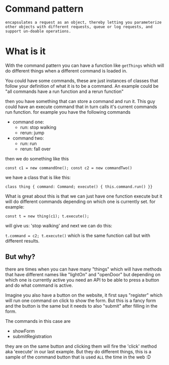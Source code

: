 # Command pattern

`encapsulates a request as an object, thereby letting you parameterize other objects with different requests, queue or log requests, and support un-doable operations.`

# What is it

With the command pattern you can have a function like `getThings` which will do different things when a different command is loaded in.

You could have some commands, these are just instances of classes that follow your definition of what it is to be a command. An example could be "all commands have a run function and a rerun function"

then you have something that can store a command and run it. This guy could have an execute command that in turn calls it's current commands run function. for example you have the following commands

- command one:
  - run: stop walking
  - rerun: jump
- command two:
  - run: run
  - rerun: fall over

then we do something like this

`const c1 = new commandOne(); const c2 = new commandTwo()`

we have a class that is like this:

`class thing { command: Command; execute() { this.command.run() }}`

What is great about this is that we can just have one function execute but it will do different commands depending on which one is currently set. for example:

`const t = new thing(c1); t.execute();`

will give us: 'stop walking' and next we can do this:

`t.command = c2; t.execute()` which is the same function call but with different results.

## But why?

there are times when you can have many "things" which will have methods that have different names like "lightOn" and "openDoor" but depending on which one is currently active you need an API to be able to press a button and do what command is active.

Imagine you also have a button on the website, it first says "register" which will run one command on click to show the form. But this is a fancy form and the button is the same but it needs to also "submit" after filling in the form.

The commands in this case are

- showForm
- submitRegistration

they are on the same button and clicking them will fire the 'click' method aka 'execute' in our last example. But they do different things, this is a sample of the command button that is used `ALL` the time in the web :D
